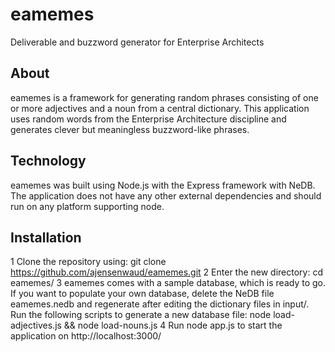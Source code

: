 eamemes
=======

Deliverable and buzzword generator for Enterprise Architects

About
-----
eamemes is a framework for generating random phrases consisting of one or more adjectives and a noun from a central dictionary. This application uses random words from the Enterprise Architecture discipline and generates clever but meaningless buzzword-like phrases.

Technology
----------
eamemes was built using Node.js with the Express framework with NeDB. The application does not have any other external dependencies and should run on any platform supporting node.  

Installation
------------
1 Clone the repository using: git clone https://github.com/ajensenwaud/eamemes.git 
2 Enter the new directory: cd eamemes/
3 eamemes comes with a sample database, which is ready to go. If you want to populate your own database, delete the NeDB file eamemes.nedb and regenerate after editing the dictionary files in input/. Run the following scripts to generate a new database file: node load-adjectives.js && node load-nouns.js
4 Run node app.js to start the application on http://localhost:3000/

